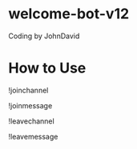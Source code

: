 # welcome-bot-v12
Coding by JohnDavid
# How to Use
!joinchannel

!joinmessage

!leavechannel

!leavemessage
